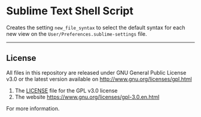 # Sublime Text Shell Script

Creates the setting `new_file_syntax` to select the default syntax for each new view on the
`User/Preferences.sublime-settings` file.



___
## License

All files in this repository are released under GNU General Public License v3.0
or the latest version available on http://www.gnu.org/licenses/gpl.html

1. The [LICENSE](LICENSE) file for the GPL v3.0 license
1. The website https://www.gnu.org/licenses/gpl-3.0.en.html

For more information.


